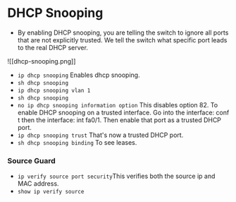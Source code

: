 # DHCP Snooping #
-   By enabling DHCP snooping, you are telling the switch to ignore all ports that are not explicitly trusted. We tell the switch what specific port leads to the real DHCP server.

![[dhcp-snooping.png]]

- ```ip dhcp snooping``` Enables dhcp snooping.
- ```sh dhcp snooping```
- ```ip dhcp snooping vlan 1```
- ```sh dhcp snooping ```
- ```no ip dhcp snooping information option``` This disables option 82. To enable DHCP snooping on a trusted interface. Go into the interface: conf t then the interface: int fa0/1. Then enable that port as a trusted DHCP port.
- ```ip dhcp snooping trust``` That's now a trusted DHCP port.
- ```sh dhcp snooping binding``` To see leases.

### Source Guard ###
- ```ip verify source port security```This verifies both the source ip and MAC address.
- ```show ip verify source```